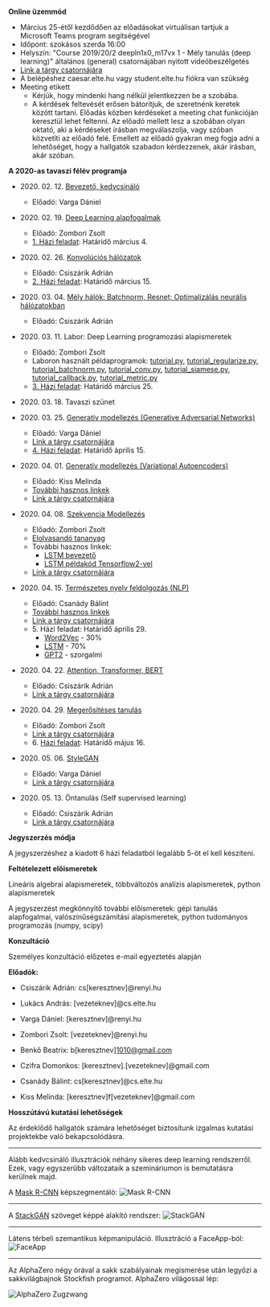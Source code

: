 **Online üzemmód**

- Március 25-étől kezdődően az előadásokat virtuálisan tartjuk a Microsoft Teams program segítségével
- Időpont: szokásos szerda 16:00
- Helyszín: "Course 2019/20/2 deepln1x0_m17vx 1 - Mély tanulás (deep learning)" általános (general) csatornájában nyitott videóbeszélgetés
- [Link a tárgy csatornájára](https://teams.microsoft.com/l/channel/19%3ab49699eee7314b16a17311e17ff293b7%40thread.tacv2/General?groupId=d0460abd-d6f5-493a-bd90-cd4ac3930a3b&tenantId=b366dbcd-4fc3-4451-82d2-e239564302c3)
- A belépéshez caesar.elte.hu vagy student.elte.hu fiókra van szükség
- Meeting etikett
    + Kérjük, hogy mindenki hang nélkül jelentkezzen be a szobába.
    + A kérdések feltevését erősen bátorítjuk, de szeretnénk keretek között tartani. Előadás közben kérdéseket a meeting chat funkcióján keresztül lehet feltenni. Az előadó mellett lesz a szobában olyan oktató, aki a kérdéseket írásban megválaszolja, vagy szóban közvetíti az előadó felé. Emellett az előadó gyakran meg fogja adni a lehetőséget, hogy a hallgatók szabadon kérdezzenek, akár írásban, akár szóban.


**A 2020-as tavaszi félév programja**

- 2020\. 02\. 12\. [Bevezető, kedvcsináló](docs/elte-deeplearning-starter-2020.pdf)
    + Előadó: Varga Dániel

- 2020\. 02\. 19\. [Deep Learning alapfogalmak](docs/dl2020_nn_bevezeto.pdf)
    + Előadó: Zombori Zsolt
    + [1\. Házi feladat](https://colab.research.google.com/drive/10a_O1RO3OZ3i6Jj_O8w0XScYJQcyiAyf#scrollTo=Oefmx5K2WCPk): Határidő március 4.

- 2020\. 02\. 26\. [Konvolúciós hálózatok](docs/dl2020_cnn.pdf)
    + Előadó: Csiszárik Adrián
    + [2\. Házi feladat](https://colab.research.google.com/drive/1LK-KFuyAiW39O1NX0YR8cvd8x5fr6nSp#scrollTo=-Oyd2Yyk94V7): Határidő március 15.

- 2020\. 03\. 04\. [Mély hálók: Batchnorm, Resnet; Optimalizálás neurális hálózatokban](docs/dl2020_deep_nets.pdf)
    + Előadó: Csiszárik Adrián

- 2020\. 03\. 11\. Labor: Deep Learning programozási alapismeretek
    + Előadó: Zombori Zsolt
    + Laboron használt példaprogramok: [tutorial.py](lab/tutorial.py), [tutorial_regularize.py](lab/tutorial_regularize.py), [tutorial_batchnorm.py](lab/tutorial_batchnorm.py), [tutorial_conv.py](lab/tutorial_conv.py), [tutorial_siamese.py](lab/tutorial_siamese.py), [tutorial_callback.py](lab/tutorial_callback.py), [tutorial_metric.py](lab/tutorial_metric.py)
    + [3\. Házi feladat](https://colab.research.google.com/drive/1QgppKeLY_eL2JgHxy5Bl_uYfn1ucK9Ey): Határidő március 25.

- 2020\. 03\. 18\. Tavaszi szünet

- 2020\. 03\. 25\. [Generatív modellezés (Generative Adversarial Networks)](docs/dl2020_gan_links.md)
    + Előadó: Varga Dániel
    + [Link a tárgy csatornájára](https://teams.microsoft.com/l/channel/19%3ab49699eee7314b16a17311e17ff293b7%40thread.tacv2/General?groupId=d0460abd-d6f5-493a-bd90-cd4ac3930a3b&tenantId=b366dbcd-4fc3-4451-82d2-e239564302c3)    
    + [4\. Házi feladat](https://colab.research.google.com/drive/1DHIvXwm0Z1QebuMPbDdooDxrjwCICOCC): Határidő április 15.

- 2020\. 04\. 01\. [Generatív modellezés (Variational Autoencoders)](docs/dl2020_vae.pdf)
    + Előadó: Kiss Melinda
    + [További hasznos linkek](docs/dl2020_vae_links.md)
    + [Link a tárgy csatornájára](https://teams.microsoft.com/l/channel/19%3ab49699eee7314b16a17311e17ff293b7%40thread.tacv2/General?groupId=d0460abd-d6f5-493a-bd90-cd4ac3930a3b&tenantId=b366dbcd-4fc3-4451-82d2-e239564302c3)

- 2020\. 04\. 08\. [Szekvencia Modellezés](docs/DL2020_rnn.pdf)
    + Előadó: Zombori Zsolt
    + [Elolvasandó tananyag](https://www.deeplearningbook.org/contents/rnn.html)
    + További hasznos linkek:
        + [LSTM bevezető](http://colah.github.io/posts/2015-08-Understanding-LSTMs)
        + [LSTM példakód Tensorflow2-vel](https://towardsdatascience.com/multi-class-text-classification-with-lstm-using-tensorflow-2-0-d88627c10a35)
    + [Link a tárgy csatornájára](https://teams.microsoft.com/l/channel/19%3ab49699eee7314b16a17311e17ff293b7%40thread.tacv2/General?groupId=d0460abd-d6f5-493a-bd90-cd4ac3930a3b&tenantId=b366dbcd-4fc3-4451-82d2-e239564302c3)

- 2020\. 04\. 15\. [Természetes nyelv feldolgozás (NLP)](https://colab.research.google.com/drive/1cfy30mNHtAbhkvae4s3uyajbpGHz3uiL)
    + Előadó: Csanády Bálint
    + [További hasznos linkek](docs/dl2020_nlp_links.md)
    + [Link a tárgy csatornájára](https://teams.microsoft.com/l/channel/19%3ab49699eee7314b16a17311e17ff293b7%40thread.tacv2/General?groupId=d0460abd-d6f5-493a-bd90-cd4ac3930a3b&tenantId=b366dbcd-4fc3-4451-82d2-e239564302c3)
    + 5\. Házi feladat: Határidő április 29.
        + [Word2Vec](https://colab.research.google.com/drive/1LyigxaokouZw2yvKGM_EjvY1eeAePjSM) - 30%
        + [LSTM](https://colab.research.google.com/drive/1sX-pXKV_0JlQ2l4qWwBBCF_iiRa1FuZZ) - 70%
        + [GPT2](https://colab.research.google.com/drive/1m3r46sd8_rCOvTbSa-FujRVpyhuqCJUm) - szorgalmi
        
- 2020\. 04\. 22\. [Attention, Transformer, BERT](docs/dl2020_attention_links.md)
    + Előadó: Csiszárik Adrián
    + [Link a tárgy csatornájára](https://teams.microsoft.com/l/channel/19%3ab49699eee7314b16a17311e17ff293b7%40thread.tacv2/General?groupId=d0460abd-d6f5-493a-bd90-cd4ac3930a3b&tenantId=b366dbcd-4fc3-4451-82d2-e239564302c3)

- 2020\. 04\. 29\. [Megerősítéses tanulás](docs/DL2020_rl.pdf)
    + Előadó: Zombori Zsolt
    + [Link a tárgy csatornájára](https://teams.microsoft.com/l/channel/19%3ab49699eee7314b16a17311e17ff293b7%40thread.tacv2/General?groupId=d0460abd-d6f5-493a-bd90-cd4ac3930a3b&tenantId=b366dbcd-4fc3-4451-82d2-e239564302c3)
    + 6\. [Házi feladat](https://colab.research.google.com/drive/1wkXMJRDBq3a8HO4ggeS88MHr1T_1IO_M?usp=sharing): Határidő május 16.

- 2020\. 05\. 06\. [StyleGAN](https://users.renyi.hu/~daniel/stylegan-szeminarium-2020.pdf)
    + Előadó: Varga Dániel
    + [Link a tárgy csatornájára](https://teams.microsoft.com/l/channel/19%3ab49699eee7314b16a17311e17ff293b7%40thread.tacv2/General?groupId=d0460abd-d6f5-493a-bd90-cd4ac3930a3b&tenantId=b366dbcd-4fc3-4451-82d2-e239564302c3)

- 2020\. 05\. 13\. Öntanulás (Self supervised learning)
    + Előadó: Csiszárik Adrián
    + [Link a tárgy csatornájára](https://teams.microsoft.com/l/channel/19%3ab49699eee7314b16a17311e17ff293b7%40thread.tacv2/General?groupId=d0460abd-d6f5-493a-bd90-cd4ac3930a3b&tenantId=b366dbcd-4fc3-4451-82d2-e239564302c3)

**Jegyszerzés módja**

A jegyszerzéshez a kiadott 6 házi feladatból legalább 5-öt el kell készíteni.

**Feltételezett előismeretek**

Lineáris algebrai alapismeretek, többváltozós analízis alapismeretek, python alapismeretek

A jegyszerzést megkönnyítő további előismeretek: gépi tanulás alapfogalmai, valószínűségszámítási alapismeretek, python tudományos programozás (numpy, scipy)


**Konzultáció**

Személyes konzultáció előzetes e-mail egyeztetés alapján


**Előadók:**
* Csiszárik Adrián: cs[keresztnev]@renyi.hu
* Lukács András: [vezeteknev]@cs.elte.hu
* Varga Dániel: [keresztnev]@renyi.hu
* Zombori Zsolt: [vezeteknev]@renyi.hu

* Benkő Beatrix: b[keresztnev]1010@gmail.com
* Czifra Domonkos: [keresztnev].[vezeteknev]@gmail.com
* Csanády Bálint: cs[keresztnev]@cs.elte.hu
* Kiss Melinda: [keresztnev]f[vezeteknev]@gmail.com

**Hosszútávú kutatási lehetőségek**

Az érdeklődő hallgatók számára lehetőséget biztosítunk
izgalmas kutatási projektekbe való bekapcsolódásra.

---

Alább kedvcsináló illusztrációk néhány sikeres deep learning rendszerről. Ezek, vagy egyszerűbb változataik a szemináriumon is bemutatásra kerülnek majd.

A [Mask R-CNN](https://github.com/matterport/Mask_RCNN) képszegmentáló:
![Mask R-CNN](pics/mask-r-cnn-1.jpg "Mask R-CNN")

---

A [StackGAN](https://github.com/hanzhanggit/StackGAN) szöveget képpé alakító rendszer:
![StackGAN](pics/stackgan.jpg "StackGAN")

---

Látens térbeli szemantikus képmanipuláció. Illusztráció a FaceApp-ból:
![FaceApp](pics/faceapp.jpg "FaceApp")

---

Az AlphaZero négy órával a sakk szabályainak megismerése után legyőzi a sakkvilágbajnok Stockfish programot. AlphaZero világossal lép:

![AlphaZero Zugzwang](pics/alphazero-zugzwang.jpg "AlphaZero Zugzwang")
